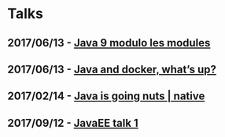 # Talks


## 2017/06/13 - [Java 9 modulo les modules](../talks/20170613-java9.html)


## 2017/06/13 - [Java and docker, what’s up?](../talks/20170613-docker.html)


## 2017/02/14 - [Java is going nuts | native](../talks/20170214-jigsaw.html)


## 2017/09/12 - [JavaEE talk 1](../talks/20170912-javaEE-1.html)

